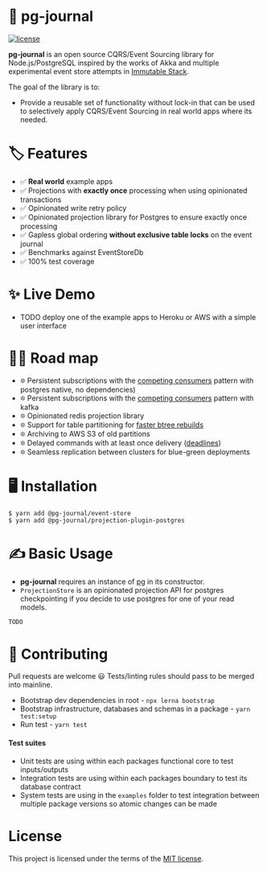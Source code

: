 # 🐘 pg-journal
[![license](https://img.shields.io/badge/license-MIT-green.svg)](https://github.com/StevePavlin/pg-journal/blob/master/LICENSE)


**pg-journal** is an open source CQRS/Event Sourcing library for Node.js/PostgreSQL inspired by the works of Akka and multiple experimental event store attempts in [Immutable Stack](https://github.com/StevePavlin/immutable-stack).

The goal of the library is to:
 - Provide a reusable set of functionality without lock-in that can be used to selectively apply CQRS/Event Sourcing in real world apps where its needed.
 

# 🏷 Features

- ✅ **Real world** example apps
- ✅ Projections with **exactly once** processing when using opinionated transactions
- ✅ Opinionated write retry policy
- ✅ Opinionated projection library for Postgres to ensure exactly once processing
- ✅ Gapless global ordering **without exclusive table locks** on the event journal
- ✅ Benchmarks against EventStoreDb
- ✅ 100% test coverage

# ✨ Live Demo

- TODO deploy one of the example apps to Heroku or AWS with a simple user interface

# 🙏🏻 Road map
- 🔯 Persistent subscriptions with the [competing consumers](https://www.enterpriseintegrationpatterns.com/patterns/messaging/CompetingConsumers.html) pattern with postgres native, no dependencies)
- 🔯 Persistent subscriptions with the [competing consumers](https://www.enterpriseintegrationpatterns.com/patterns/messaging/CompetingConsumers.html) pattern with kafka
- 🔯 Opinionated redis projection library
- 🔯 Support for table partitioning for [faster btree rebuilds](https://axoniq.io/blog-overview/eventstore)
- 🔯 Archiving to AWS S3 of old partitions
- 🔯 Delayed commands with at least once delivery ([deadlines](https://docs.axoniq.io/reference-guide/v/3.3/part-ii-domain-logic/deadlines)) 
- 🔯 Seamless replication between clusters for blue-green deployments



# 🖥 Installation

```
$ yarn add @pg-journal/event-store
$ yarn add @pg-journal/projection-plugin-postgres
```

# ✍ Basic Usage

- **pg-journal** requires an instance of [pg](https://github.com/brianc/node-postgres) in its constructor.
- `ProjectionStore` is an opinionated projection API for postgres checkpointing if you decide to use postgres for one of your read models.

```js
TODO
```

# 🧪 Contributing

Pull requests are welcome 😃 Tests/linting rules should pass to be merged into mainline.

- Bootstrap dev dependencies in root - `npx lerna bootstrap`
- Bootstrap infrastructure, databases and schemas in a package - `yarn test:setup`
- Run test - `yarn test`


#### Test suites
- Unit tests are using within each packages functional core to test inputs/outputs
- Integration tests are using within each packages boundary to test its database contract
- System tests are using in the `examples` folder to test integration between multiple package versions so atomic changes can be made


# License

This project is licensed under the terms of the [MIT license](/LICENSE).